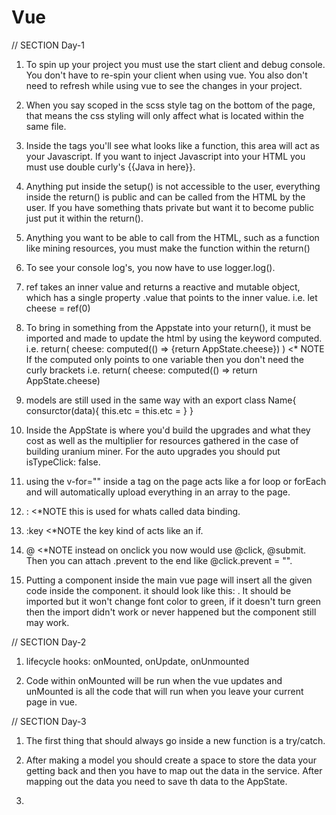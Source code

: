# Vue
// SECTION Day-1

1) To spin up your project you must use the start client and debug console. You don't have to re-spin your client when using vue. You also don't need to refresh while using vue to see the changes in your project.

2) When you say scoped in the scss style tag on the bottom of the page, that means the css styling will only affect what is located within the same file.

3) Inside the <script></script> tags you'll see what looks like a function, this area will act as your Javascript. If you want to inject Javascript into your HTML you must use double curly's {{Java in here}}.

4) Anything put inside the setup() is not accessible to the user, everything inside the return() is public and can be called from the HTML by the user. If you have something thats private but want it to become public just put it within the return().

5) Anything you want to be able to call from the HTML, such as a function like mining resources, you must make the function within the return()

6) To see your console log's, you now have to use logger.log().

7) ref takes an inner value and returns a reactive and mutable object, which has a single property .value that points to the inner value. i.e. let cheese = ref(0)

8) To bring in something from the Appstate into your return(), it must be imported and made to update the html by using the keyword computed. i.e. return(
  cheese: computed(() => {return AppState.cheese})
) <* NOTE If the computed only points to one variable then you don't need the curly brackets i.e. return(
  cheese: computed(() => return AppState.cheese)

9) models are still used in the same way with an export class Name{
  consurctor(data){
    this.etc = 
    this.etc = 
  }
}

10) Inside the AppState is where you'd build the upgrades and what they cost as well as the multiplier for resources gathered in the case of building uranium miner. For the auto upgrades you should put isTypeClick: false.

11) using the v-for="" inside a tag on the page acts like a for loop or forEach and will automatically upload everything in an array to the page.

12) : <*NOTE this is used for whats called data binding. 
13) :key <*NOTE the key kind of acts like an if.
14) @ <*NOTE instead on onclick you now would use @click, @submit. Then you can attach .prevent to the end like @click.prevent = "".

15) Putting a component inside the main vue page will insert all the given code inside the component. it should look like this: <NameofComponent />. It should be imported but it won't change font color to green, if it doesn't turn green then the import didn't work or never happened but the component still may work.

// SECTION Day-2

1) lifecycle hooks: onMounted, onUpdate, onUnmounted

2) Code within onMounted will be run when the vue updates and unMounted is all the code that will run when you leave your current page in vue.

// SECTION Day-3

1) The first thing that should always go inside a new function is a try/catch.

2) After making a model you should create a space to store the data your getting back and then you have to map out the data in the service. After mapping out the data you need to save th data to the AppState.

3)
